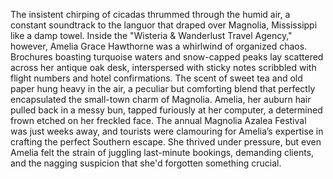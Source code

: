 The insistent chirping of cicadas thrummed through the humid air, a constant soundtrack to the languor that draped over Magnolia, Mississippi like a damp towel.  Inside the "Wisteria & Wanderlust Travel Agency," however, Amelia Grace Hawthorne was a whirlwind of organized chaos.  Brochures boasting turquoise waters and snow-capped peaks lay scattered across her antique oak desk, interspersed with sticky notes scribbled with flight numbers and hotel confirmations.  The scent of sweet tea and old paper hung heavy in the air, a peculiar but comforting blend that perfectly encapsulated the small-town charm of Magnolia.  Amelia, her auburn hair pulled back in a messy bun, tapped furiously at her computer, a determined frown etched on her freckled face.  The annual Magnolia Azalea Festival was just weeks away, and tourists were clamouring for Amelia’s expertise in crafting the perfect Southern escape.  She thrived under pressure, but even Amelia felt the strain of juggling last-minute bookings, demanding clients, and the nagging suspicion that she'd forgotten something crucial.
